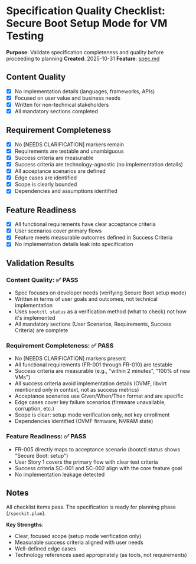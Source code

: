 # Specification Quality Checklist: Secure Boot Setup Mode for VM Testing

**Purpose**: Validate specification completeness and quality before proceeding to planning
**Created**: 2025-10-31
**Feature**: [spec.md](../spec.md)

## Content Quality

- [x] No implementation details (languages, frameworks, APIs)
- [x] Focused on user value and business needs
- [x] Written for non-technical stakeholders
- [x] All mandatory sections completed

## Requirement Completeness

- [x] No [NEEDS CLARIFICATION] markers remain
- [x] Requirements are testable and unambiguous
- [x] Success criteria are measurable
- [x] Success criteria are technology-agnostic (no implementation details)
- [x] All acceptance scenarios are defined
- [x] Edge cases are identified
- [x] Scope is clearly bounded
- [x] Dependencies and assumptions identified

## Feature Readiness

- [x] All functional requirements have clear acceptance criteria
- [x] User scenarios cover primary flows
- [x] Feature meets measurable outcomes defined in Success Criteria
- [x] No implementation details leak into specification

## Validation Results

### Content Quality: ✅ PASS
- Spec focuses on developer needs (verifying Secure Boot setup mode)
- Written in terms of user goals and outcomes, not technical implementation
- Uses `bootctl status` as a verification method (what to check) not how it's implemented
- All mandatory sections (User Scenarios, Requirements, Success Criteria) are complete

### Requirement Completeness: ✅ PASS
- No [NEEDS CLARIFICATION] markers present
- All functional requirements (FR-001 through FR-010) are testable
- Success criteria are measurable (e.g., "within 2 minutes", "100% of new VMs")
- All success criteria avoid implementation details (OVMF, libvirt mentioned only in context, not as success metrics)
- Acceptance scenarios use Given/When/Then format and are specific
- Edge cases cover key failure scenarios (firmware unavailable, corruption, etc.)
- Scope is clear: setup mode verification only, not key enrollment
- Dependencies identified (OVMF firmware, NVRAM state)

### Feature Readiness: ✅ PASS
- FR-005 directly maps to acceptance scenario (bootctl status shows "Secure Boot: setup")
- User Story 1 covers the primary flow with clear test criteria
- Success criteria SC-001 and SC-002 align with the core feature goal
- No implementation leakage detected

## Notes

All checklist items pass. The specification is ready for planning phase (`/speckit.plan`).

**Key Strengths**:
- Clear, focused scope (setup mode verification only)
- Measurable success criteria aligned with user needs
- Well-defined edge cases
- Technology references used appropriately (as tools, not requirements)
